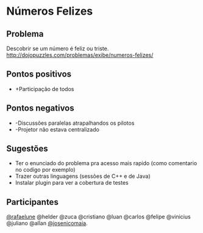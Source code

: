 Números Felizes
===============

Problema
-------------
Descobrir se um número é feliz ou triste. http://dojopuzzles.com/problemas/exibe/numeros-felizes/

Pontos positivos
-------------
* +Participação de todos

Pontos negativos
----------------
* -Discussões paralelas atrapalhandos os pilotos
* -Projetor não estava centralizado

Sugestões
---------
* Ter o enunciado do problema pra acesso mais rapido (como comentario no codigo por exemplo)
* Trazer outras linguagens (sessões de C++ e de Java)
* Instalar plugin para ver a cobertura de testes

Participantes
---------
[@rafaelune](http://github.com/rafaelune)
@helder
@zuca
@cristiano
@luan
@carlos
@felipe
@vinicius
@juliano
@allan
[@josenicomaia](http://github.com/josenicomaia).
